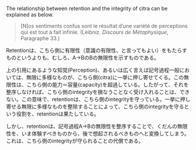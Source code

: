 The relationship between retention and the integrity of citra can be explained as below.

> [N]os sentiments confus sont le résultat d’une variété de perceptions qui est tout à fait infinie. (Leibniz. *Discours de Métaphysique*, Paragraphe 33.)

Retentionは、こちら側に有限性（意識の有限性、と言ってもよい）をもたらすものというよりも、むしろ、A->BのBの無限性を示すものである。

上の引用にあるような知覚(Perception)、あるいは広く言えば記号過程一般においては、無限に多様なものが、こちら側(citra)に一挙に押し寄せてくる。この無限性は、こちら側の能力＝容量(capacity)を超過している。したがって、それを整序しなければ、こちら側のintegrityを損なうことなく受け入れることは、できない。この意味で、retentionは、こちら側のintegrityを守っている。一挙に押し寄せる無限に多様なものを整除することによって、こちら側のintegrityを守るという役割を、retentionは果たしている。

しかし、retentionは、記号過程A->Bの無限性を整序することで、くだんの無限性を、いま体験すべきものから、後で想起されるべきものへと変換してしまう。これは、こちら側のintegrityが守られることの代償である。
